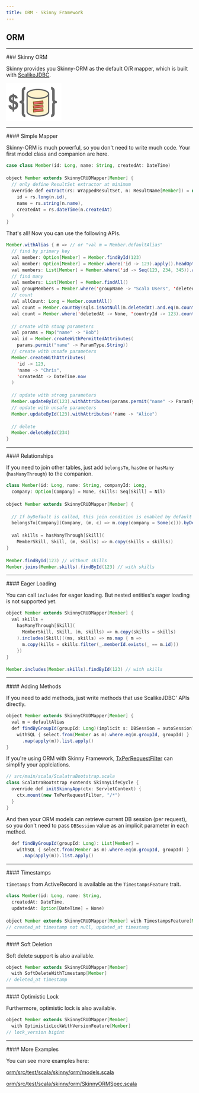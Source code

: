 ```yaml
---
title: ORM - Skinny Framework
---
```


## ORM

<hr/>
### Skinny ORM

Skinny provides you Skinny-ORM as the default O/R mapper, which is built with [ScalikeJDBC](https://github.com/scalikejdbc/scalikejdbc).

![Logo](images/scalikejdbc.png)

<hr/>
#### Simple Mapper

Skinny-ORM is much powerful, so you don't need to write much code. Your first model class and companion are here.

```java
case class Member(id: Long, name: String, createdAt: DateTime)

object Member extends SkinnyCRUDMapper[Member] {
  // only define ResultSet extractor at minimum
  override def extract(rs: WrappedResultSet, n: ResultName[Member]) = new Member(
    id = rs.long(n.id),
    name = rs.string(n.name),
    createdAt = rs.dateTime(n.createdAt)
  )
}
```

That's all! Now you can use the following APIs.

```java
Member.withAlias { m => // or "val m = Member.defaultAlias"
  // find by primary key
  val member: Option[Member] = Member.findById(123)
  val member: Option[Member] = Member.where('id -> 123).apply().headOption
  val members: List[Member] = Member.where('id -> Seq(123, 234, 345)).apply()
  // find many
  val members: List[Member] = Member.findAll()
  val groupMembers = Member.where('groupName -> "Scala Users", 'deleted -> false).apply()
  // count
  val allCount: Long = Member.countAll()
  val count = Member.countBy(sqls.isNotNull(m.deletedAt).and.eq(m.countryId, 123))
  val count = Member.where('deletedAt -> None, 'countryId -> 123).count.apply()

  // create with stong parameters
  val params = Map("name" -> "Bob")
  val id = Member.createWithPermittedAttributes(
    params.permit("name" -> ParamType.String))
  // create with unsafe parameters
  Member.createWithAttributes(
    'id -> 123,
    'name -> "Chris",
    'createdAt -> DateTime.now
  )

  // update with strong parameters
  Member.updateById(123).withAttributes(params.permit("name" -> ParamType.String))
  // update with unsafe parameters
  Member.updateById(123).withAttributes('name -> "Alice")

  // delete
  Member.deleteById(234)
}
```

<hr/>
#### Relationships

If you need to join other tables, just add `belongsTo`, `hasOne` or `hasMany` (`hasManyThrough`) to the companion.

```java
class Member(id: Long, name: String, companyId: Long,
  company: Option[Company] = None, skills: Seq[Skill] = Nil)

object Member extends SkinnyCRUDMapper[Member] {

  // If byDefault is called, this join condition is enabled by default
  belongsTo[Company](Company, (m, c) => m.copy(company = Some(c))).byDefault

  val skills = hasManyThrough[Skill](
    MemberSkill, Skill, (m, skills) => m.copy(skills = skills))
}

Member.findById(123) // without skills
Member.joins(Member.skills).findById(123) // with skills
```

<hr/>
#### Eager Loading

You can call `includes` for eager loading. But nested entities's eager loading is not supported yet.

```java
object Member extends SkinnyCRUDMapper[Member] {
  val skills =
    hasManyThrough[Skill](
      MemberSkill, Skill, (m, skills) => m.copy(skills = skills)
    ).includes[Skill]((ms, skills) => ms.map { m =>
      m.copy(kills = skills.filter(_.memberId.exists(_ == m.id)))
    })
}

Member.includes(Member.skills).findById(123) // with skills
```

<hr/>
#### Adding Methods

If you need to add methods, just write methods that use ScalikeJDBC' APIs directly.

```java
object Member extends SkinnyCRUDMapper[Member] {
  val m = defaultAlias
  def findByGroupId(groupId: Long)(implicit s: DBSession = autoSession): List[Member] =
    withSQL { select.from(Member as m).where.eq(m.groupId, groupId) }
      .map(apply(m)).list.apply()
}
```

If you're using ORM with Skinny Framework,
[TxPerRequestFilter](https://github.com/skinny-framework/skinny-framework/blob/master/orm/src/main/scala/skinny/servlet/TxPerRequestFilter.scala) can simplify your applciations.

```java
// src/main/scala/ScalatraBootstrap.scala
class ScalatraBootstrap exntends SkinnyLifeCycle {
  override def initSkinnyApp(ctx: ServletContext) {
    ctx.mount(new TxPerRequestFilter, "/*")
  }
}
```

And then your ORM models can retrieve current DB session (per request), so you don't need to pass `DBSession` value as an implicit parameter in each method.

```java
  def findByGroupId(groupId: Long): List[Member] =
    withSQL { select.from(Member as m).where.eq(m.groupId, groupId) }
      .map(apply(m)).list.apply()
```


<hr/>
#### Timestamps

`timetamps` from ActiveRecord is available as the `TimestampsFeature` trait.

```java
class Member(id: Long, name: String,
  createdAt: DateTime,
  updatedAt: Option[DateTime] = None)

object Member extends SkinnyCRUDMapper[Member] with TimestampsFeature[Member]
// created_at timestamp not null, updated_at timestamp
```

<hr/>
#### Soft Deletion

Soft delete support is also available.

```java
object Member extends SkinnyCRUDMapper[Member]
  with SoftDeleteWithTimestamp[Member]
// deleted_at timestamp
```

<hr/>
#### Optimistic Lock

Furthermore, optimistic lock is also available.

```java
object Member extends SkinnyCRUDMapper[Member]
  with OptimisticLockWithVersionFeature[Member]
// lock_version bigint
```

<hr/>
#### More Examples

You can see more examples here:

[orm/src/test/scala/skinny/orm/models.scala](https://github.com/skinny-framework/skinny-framework/blob/master/orm/src/test/scala/skinny/orm/models.scala)

[orm/src/test/scala/skinny/orm/SkinnyORMSpec.scala](https://github.com/skinny-framework/skinny-framework/blob/master/orm/src/test/scala/skinny/orm/SkinnyORMSpec.scala)

